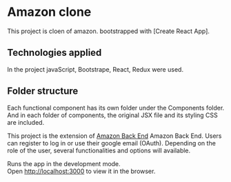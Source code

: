 # Amazon clone

This project is cloen of amazon. bootstrapped with [Create React App].

## Technologies applied 

In the project javaScript, Bootstrape, React, Redux were used.

## Folder structure

Each functional component has its own folder under the Components folder. And in each folder of components, the original JSX file and its styling CSS are included.

This project is the extension of   [Amazon Back End](https://github.com/AbBiz101/Amazon_BE) Amazon Back End. Users can register to log in or use their google email (OAuth). 
Depending on the role of the user, several functionalities and options will available.


Runs the app in the development mode.\
Open [http://localhost:3000](http://localhost:3000) to view it in the browser.


